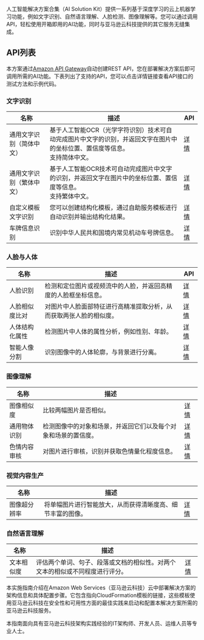 人工智能解决方案合集（AI Solution Kit）提供一系列基于深度学习的云上机器学习功能，例如文字识别、自然语言理解、人脸检测、图像理解等。您可以通过调用API，轻松使用开箱即用的AI功能，同时与亚马逊云科技提供的其它服务无缝集成。
## API列表

本方案通过[Amazon API Gateway](https://aws.amazon.com/api-gateway/)自动创建REST API，您在部署解决方案后即可调用所需的AI功能。下表列出了支持的API，您可以点击详情链接查看API接口的测试方法和示例代码。
### 文字识别
|    名称   | 描述    | API  |
|--------------|------------|-------------|
|通用文字识别（简体中文）|基于人工智能OCR（光学字符识别）技术可自动完成图片中文字的识别，并返回文字在图片中的坐标位置、置信度等信息。</br>支持简体中文。|[详情](deploy-general-ocr.md)|
|通用文字识别（繁体中文）|基于人工智能OCR技术可自动完成图片中文字的识别，并返回文字在图片中的坐标位置、置信度等信息。</br>支持繁体中文。|[详情](deploy-general-ocr-traditional.md)|
|自定义模板文字识别|您可以创建结构化模板，通过自助服务模板进行自动识别并输出结构化结果。|[详情](deploy-custom-ocr.md)|
|车牌信息识别|识别中华人民共和国境内常见机动车号牌信息。|[详情](deploy-car-license-plate.md)|

### 人脸与人体
|    名称   | 描述   | API |
|--------------|------------|-------------|
|人脸识别|检测和定位图片或视频流中的人脸，并返回高精度的人脸框坐标信息。|[详情](deploy-face-detection.md)|
|人脸相似度比对|对图片中人脸面部特征进行高精准提取分析，从而获取两张人脸的相似度。|[详情](deploy-face-comparison.md)|
|人体结构化属性|检测图片中人体的属性分析，例如性别、年龄。|[详情](deploy-human-attribute-recognition.md)|
|智能人像分割|识别图像中的人体轮廓，与背景进行分离。|[详情](deploy-human-image-segmentation.md)|

### 图像理解
|    **名称**   | **描述**    |  |
|--------------|------------|-------------|
|图像相似度|比较两幅图片是否相似。|[详情](deploy-image-similarity.md)|
|通用物体识别|检测图像中的对象和场景，并返回它们以及每个对象和场景的置信度。|[详情](deploy-object-recognition.md)|
|色情内容审核|对图片进行审核，识别并获取色情量化程度信息。|[详情](deploy-pornography-detection.md)|

### 视觉内容生产
|    **名称**   | **描述**    |  |
|--------------|------------|-------------|
|图像超分辨率|将单幅图片进行智能放大，从而获得清晰度高、细节丰富的图像。|[详情](deploy-image-super-resolution.md)|

### 自然语言理解
|    **名称**   | **描述**    |  |
|--------------|------------|-------------|
|文本相似度|评估两个单词、句子、段落或文档的相似性。对两个文本的相似或不同程度进行评分。|[详情](deploy-text-similarity.md)|


本实施指南介绍在Amazon Web Services（亚马逊云科技）云中部署解决方案的架构信息和具体配置步骤。它包含指向CloudFormation模板的链接，这些模板使用亚马逊云科技在安全性和可用性方面的最佳实践来启动和配置本解决方案所需的亚马逊云科技服务。

本指南面向具有亚马逊云科技架构实践经验的IT架构师、开发人员、运维人员等专业人士。

<!--
### **语音技术**
|    **名称**   | **描述**    | **部署说明** |
|--------------|------------|-------------|
|||
-->